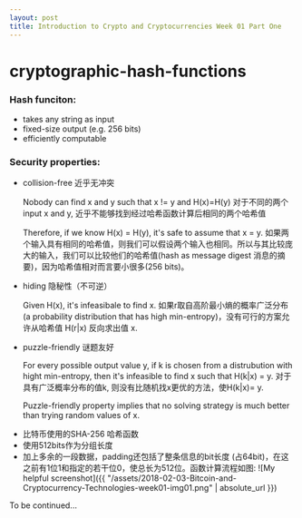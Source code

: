 ```yaml
---
layout: post
title: Introduction to Crypto and Cryptocurrencies Week 01 Part One
---
```


# cryptographic-hash-functions

### Hash funciton:

  - takes any string as input
  - fixed-size output (e.g. 256 bits)
  - efficiently computable

### Security properties:

  - collision-free 近乎无冲突

    Nobody can find x and y such that
      x != y and H(x)=H(y) 对于不同的两个input x and y, 近乎不能够找到经过哈希函数计算后相同的两个哈希值

      Therefore, if we know H(x) = H(y), it's safe to assume that x = y. 如果两个输入具有相同的哈希值，则我们可以假设两个输入也相同。所以与其比较庞大的输入，我们可以比较他们的哈希值(hash as message digest 消息的摘要)，因为哈希值相对而言要小很多(256 bits)。

  - hiding 隐秘性（不可逆）

    Given H(x), it's infeasibale to find x. 如果r取自高阶最小熵的概率广泛分布(a probability distribution that has high min-entropy)，没有可行的方案允许从哈希值 H(r|x) 反向求出值 x.
  
  - puzzle-friendly 谜题友好

    For every possible output value y, if k is chosen from a distrubution with hight min-entropy, then it's infeasible to find x such that H(k|x) = y. 对于具有广泛概率分布的值k, 则没有比随机找x更优的方法，使H(k|x)= y.

    Puzzle-friendly property implies that no solving strategy is much better than trying random values of x. 

* 比特币使用的SHA-256 哈希函数
* 使用512bits作为分组长度
* 加上多余的一段数据，padding还包括了整条信息的bit长度 (占64bit)，在这之前有1位1和指定的若干位0，使总长为512位。函数计算流程如图:
![My helpful screenshot]({{ "/assets/2018-02-03-Bitcoin-and-Cryptocurrency-Technologies-week01-img01.png" | absolute_url }})

To be continued...
